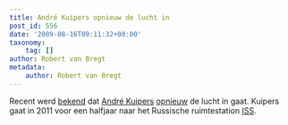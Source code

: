 ```yaml
---
title: André Kuipers opnieuw de lucht in
post_id: 556
date: '2009-08-16T09:11:32+00:00'
taxonomy:
    tag: []
author: Robert van Bregt
metadata:
    author: Robert van Bregt
---
```

Recent werd [bekend](http://www.volkskrant.nl/binnenland/article1271923.ece/Andre_Kuipers_gaat_weer_op_ruimtereis) dat [André Kuipers](http://nl.wikipedia.org/wiki/Andr%C3%A9_Kuipers_%28ruimtevaarder%29) [opnieuw](../andre-is-aan-boord/) de lucht in gaat. Kuipers gaat in 2011 voor een halfjaar naar het Russische ruimtestation [ISS](http://nl.wikipedia.org/wiki/Internationaal_ruimtestation_ISS).